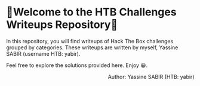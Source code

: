 <!DOCTYPE html>
<html lang="en">
<head>
  <meta charset="UTF-8">
  <meta name="viewport" content="width=device-width, initial-scale=1.0">
</head>
  <style>
    footer {
      text-align: right;
    }
  </style>
<body>
  <h1>🚩Welcome to the HTB Challenges Writeups Repository🚩</h1>
  <p>In this repository, you will find writeups of Hack The Box challenges grouped by categories. These writeups are written by myself, Yassine SABIR (username HTB: yabir).</p>
  <p>Feel free to explore the solutions provided here. Enjoy &#128512;.</p>
  <footer>
    <p>Author: Yassine SABIR (HTB: yabir)</p>
  </footer>
</body>
</html>

